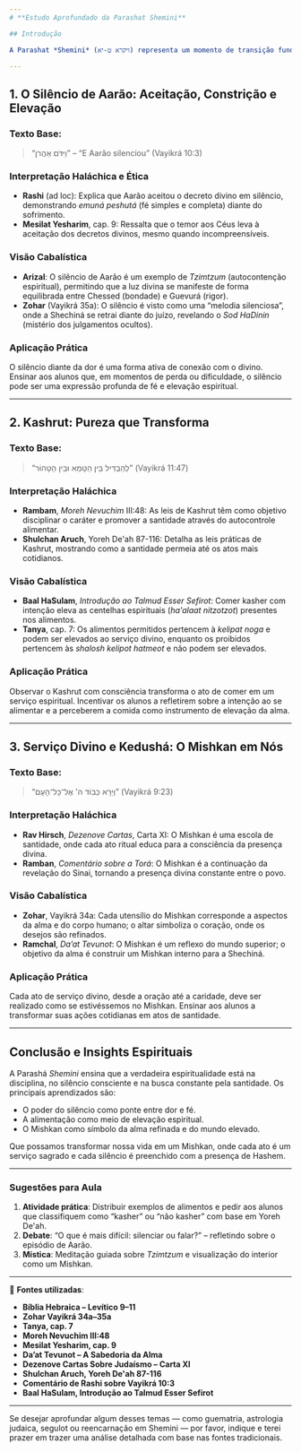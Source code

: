 ```yaml
---
# **Estudo Aprofundado da Parashat Shemini**

## Introdução

A Parashat *Shemini* (ויקרא ט-יא) representa um momento de transição fundamental na Torá: após a construção do Mishkan, ocorre sua inauguração e o início do serviço sacerdotal. O texto aborda o trágico episódio de Nadav e Avihu, as leis de Kashrut e o chamado à santidade. Esses temas se entrelaçam em torno de três eixos: o silêncio espiritual, a pureza cotidiana e a santidade no serviço divino.

---
```


## 1. **O Silêncio de Aarão: Aceitação, Constrição e Elevação**

### Texto Base:
> “וַיִּדֹּם אַהֲרֹן” – “E Aarão silenciou” (Vayikrá 10:3)

### Interpretação Haláchica e Ética
- **Rashi** (ad loc): Explica que Aarão aceitou o decreto divino em silêncio, demonstrando *emuná peshutá* (fé simples e completa) diante do sofrimento.
- **Mesilat Yesharim**, cap. 9: Ressalta que o temor aos Céus leva à aceitação dos decretos divinos, mesmo quando incompreensíveis.

### Visão Cabalística
- **Arizal**: O silêncio de Aarão é um exemplo de *Tzimtzum* (autocontenção espiritual), permitindo que a luz divina se manifeste de forma equilibrada entre Chessed (bondade) e Guevurá (rigor).
- **Zohar** (Vayikrá 35a): O silêncio é visto como uma “melodia silenciosa”, onde a Shechiná se retrai diante do juízo, revelando o *Sod HaDinin* (mistério dos julgamentos ocultos).

### Aplicação Prática
O silêncio diante da dor é uma forma ativa de conexão com o divino. Ensinar aos alunos que, em momentos de perda ou dificuldade, o silêncio pode ser uma expressão profunda de fé e elevação espiritual.

---

## 2. **Kashrut: Pureza que Transforma**

### Texto Base:
> “לְהַבְדִּיל בֵּין הַטָּמֵא וּבֵין הַטָּהוֹר” (Vayikrá 11:47)

### Interpretação Haláchica
- **Rambam**, *Moreh Nevuchim* III:48: As leis de Kashrut têm como objetivo disciplinar o caráter e promover a santidade através do autocontrole alimentar.
- **Shulchan Aruch**, Yoreh De'ah 87-116: Detalha as leis práticas de Kashrut, mostrando como a santidade permeia até os atos mais cotidianos.

### Visão Cabalística
- **Baal HaSulam**, *Introdução ao Talmud Esser Sefirot*: Comer kasher com intenção eleva as centelhas espirituais (*ha'alaat nitzotzot*) presentes nos alimentos.
- **Tanya**, cap. 7: Os alimentos permitidos pertencem à *kelipat noga* e podem ser elevados ao serviço divino, enquanto os proibidos pertencem às *shalosh kelipot hatmeot* e não podem ser elevados.

### Aplicação Prática
Observar o Kashrut com consciência transforma o ato de comer em um serviço espiritual. Incentivar os alunos a refletirem sobre a intenção ao se alimentar e a perceberem a comida como instrumento de elevação da alma.

---

## 3. **Serviço Divino e Kedushá: O Mishkan em Nós**

### Texto Base:
> “וַיֵּרָא כְבוֹד ה' אֶל־כָּל־הָעָם” (Vayikrá 9:23)

### Interpretação Haláchica
- **Rav Hirsch**, *Dezenove Cartas*, Carta XI: O Mishkan é uma escola de santidade, onde cada ato ritual educa para a consciência da presença divina.
- **Ramban**, *Comentário sobre a Torá*: O Mishkan é a continuação da revelação do Sinai, tornando a presença divina constante entre o povo.

### Visão Cabalística
- **Zohar**, Vayikrá 34a: Cada utensílio do Mishkan corresponde a aspectos da alma e do corpo humano; o altar simboliza o coração, onde os desejos são refinados.
- **Ramchal**, *Da’at Tevunot*: O Mishkan é um reflexo do mundo superior; o objetivo da alma é construir um Mishkan interno para a Shechiná.

### Aplicação Prática
Cada ato de serviço divino, desde a oração até a caridade, deve ser realizado como se estivéssemos no Mishkan. Ensinar aos alunos a transformar suas ações cotidianas em atos de santidade.

---

## Conclusão e Insights Espirituais

A Parashá *Shemini* ensina que a verdadeira espiritualidade está na disciplina, no silêncio consciente e na busca constante pela santidade. Os principais aprendizados são:

- O poder do silêncio como ponte entre dor e fé.
- A alimentação como meio de elevação espiritual.
- O Mishkan como símbolo da alma refinada e do mundo elevado.

Que possamos transformar nossa vida em um Mishkan, onde cada ato é um serviço sagrado e cada silêncio é preenchido com a presença de Hashem.

---

### Sugestões para Aula

1. **Atividade prática**: Distribuir exemplos de alimentos e pedir aos alunos que classifiquem como “kasher” ou “não kasher” com base em Yoreh De'ah.
2. **Debate**: “O que é mais difícil: silenciar ou falar?” – refletindo sobre o episódio de Aarão.
3. **Mística**: Meditação guiada sobre *Tzimtzum* e visualização do interior como um Mishkan.

---

📖 **Fontes utilizadas**:
- **Bíblia Hebraica – Levítico 9–11**
- **Zohar Vayikrá 34a–35a**
- **Tanya, cap. 7**
- **Moreh Nevuchim III:48**
- **Mesilat Yesharim, cap. 9**
- **Da’at Tevunot – A Sabedoria da Alma**
- **Dezenove Cartas Sobre Judaísmo – Carta XI**
- **Shulchan Aruch, Yoreh De'ah 87-116**
- **Comentário de Rashi sobre Vayikrá 10:3**
- **Baal HaSulam, Introdução ao Talmud Esser Sefirot**

---

Se desejar aprofundar algum desses temas — como guematria, astrologia judaica, segulot ou reencarnação em Shemini — por favor, indique e terei prazer em trazer uma análise detalhada com base nas fontes tradicionais.